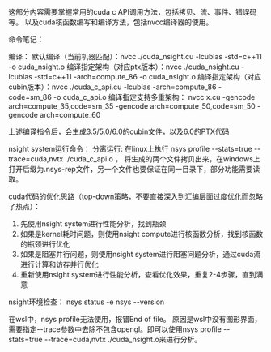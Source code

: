 
这部分内容需要掌握常用的cuda c API调用方法，包括拷贝、流、事件、错误码等。
以及cuda核函数编写和编译方法，包括nvcc编译器的使用。


命令笔记：
 
编译：
默认编译（当前机器匹配）：nvcc ./cuda_nsight.cu -lcublas -std=c++11  -o cuda_nsight.o
编译指定架构（对应ptx版本）：nvcc ./cuda_nsight.cu -lcublas -std=c++11 -arch=compute_86 -o cuda_nsight.o
编译指定架构（对应cubin版本）：nvcc ./cuda_c_api.cu -lcublas -arch=compute_86 -code=sm_86 -o cuda_c_api.o
编译指定支持多重架构：
nvcc x.cu
    -gencode arch=compute_35,code=sm_35
    -gencode arch=compute_50,code=sm_50
    -gencode arch=compute_60

上述编译指令后，会生成3.5/5.0/6.0的cubin文件，以及6.0的PTX代码

nsight system运行命令：
分离运行: 在linux上执行 nsys profile --stats=true --trace=cuda,nvtx ./cuda_c_api.o ，
将生成的两个文件拷贝出来，在windows上打开后缀为.nsys-rep文件，另一个文件也要保证在同一目录下，部分功能需要读取。

cuda代码的优化思路（top-down策略，不要直接深入到汇编层面过度优化而忽略了热点）：
1. 先使用nsight system进行性能分析，找到瓶颈
2. 如果是kernel耗时问题，则使用nsight compute进行核函数分析，找到核函数的瓶颈进行优化
3. 如果是阻塞并行问题，则使用nsight system进行阻塞问题分析，通过cuda流进行计算和访存并行优化
4. 重新使用nsight system进行性能分析，查看优化效果，重复2-4步骤，直到满意

nsight环境检查：
nsys status -e
nsys --version


在wsl中，nsys profile无法使用，报错End of file。 原因是wsl中没有图形界面，需要指定--trace参数中去除不包含opengl。即可以使用nsys profile --stats=true --trace=cuda,nvtx ./cuda_nsight.o来进行分析。



